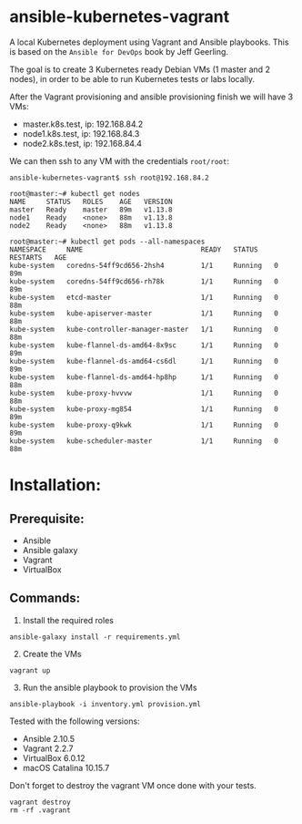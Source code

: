 # ansible-kubernetes-vagrant
A local Kubernetes deployment using Vagrant and Ansible playbooks.
This is based on the  `Ansible for DevOps` book by Jeff Geerling.

The goal is to create 3 Kubernetes ready Debian VMs (1 master and 2 nodes), 
in order to be able to run Kubernetes tests or labs locally. 

After the Vagrant provisioning and ansible provisioning finish we will have 3 VMs: 
* master.k8s.test, ip: 192.168.84.2
* node1.k8s.test, ip: 192.168.84.3
* node2.k8s.test, ip: 192.168.84.4

We can then ssh to any VM with the credentials `root/root`:
```
ansible-kubernetes-vagrant$ ssh root@192.168.84.2

root@master:~# kubectl get nodes
NAME     STATUS   ROLES    AGE   VERSION
master   Ready    master   89m   v1.13.8
node1    Ready    <none>   88m   v1.13.8
node2    Ready    <none>   88m   v1.13.8

root@master:~# kubectl get pods --all-namespaces
NAMESPACE     NAME                             READY   STATUS    RESTARTS   AGE
kube-system   coredns-54ff9cd656-2hsh4         1/1     Running   0          89m
kube-system   coredns-54ff9cd656-rh78k         1/1     Running   0          89m
kube-system   etcd-master                      1/1     Running   0          88m
kube-system   kube-apiserver-master            1/1     Running   0          88m
kube-system   kube-controller-manager-master   1/1     Running   0          88m
kube-system   kube-flannel-ds-amd64-8x9sc      1/1     Running   0          89m
kube-system   kube-flannel-ds-amd64-cs6dl      1/1     Running   0          89m
kube-system   kube-flannel-ds-amd64-hp8hp      1/1     Running   0          88m
kube-system   kube-proxy-hvvvw                 1/1     Running   0          88m
kube-system   kube-proxy-mg854                 1/1     Running   0          89m
kube-system   kube-proxy-q9kwk                 1/1     Running   0          89m
kube-system   kube-scheduler-master            1/1     Running   0          88m
```
# Installation:
## Prerequisite:
* Ansible
* Ansible galaxy
* Vagrant
* VirtualBox
  
## Commands: 
1. Install the required roles
```
ansible-galaxy install -r requirements.yml 
```
2. Create the VMs
```
vagrant up
```
3. Run the ansible playbook to provision the VMs
```
ansible-playbook -i inventory.yml provision.yml
```


 
Tested with the following versions:
* Ansible 2.10.5
* Vagrant 2.2.7
* VirtualBox 6.0.12
* macOS Catalina 10.15.7



Don't forget to destroy the vagrant VM once done with your tests.
```
vagrant destroy
rm -rf .vagrant
```